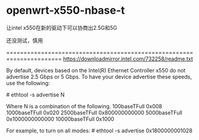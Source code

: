 # openwrt-x550-nbase-t

让intel x550在新的驱动下可以协商出2.5G和5G

还没测试，慎用

======================================================================
https://downloadmirror.intel.com/732258/readme.txt

By default, devices based on the Intel(R) Ethernet Controller x550 do not
advertise 2.5 Gbps or 5 Gbps. To have your device advertise these speeds, use
the following:

\# ethtool -s <ethX> advertise N

Where N is a combination of the following.
100baseTFull   0x008
1000baseTFull  0x020
2500baseTFull  0x800000000000
5000baseTFull  0x1000000000000
10000baseTFull 0x1000

For example, to turn on all modes:
\# ethtool -s <ethX> advertise 0x1800000001028
